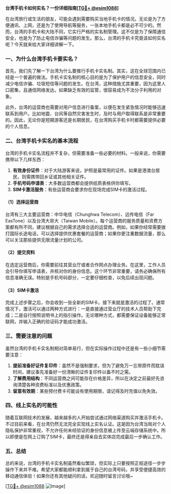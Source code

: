 **台湾手机卡如何实名？一份详细指南[[TG💪+ @esim1088](https://t.me/s/esim1088)]**

在台湾旅行或生活的朋友，可能会遇到需要购买当地手机卡的情况。无论是为了方便通讯、上网，还是为了使用导航等服务，一张本地手机卡都是必不可少的。然而，台湾的手机卡和大陆不同，它实行严格的实名制管理。这不仅是为了保障通信安全，也是为了防止电信诈骗等问题的发生。那么，台湾的手机卡究竟该如何实名呢？今天就来给大家详细讲解一下。

### 一、为什么台湾手机卡要实名？

首先，我们先了解一下台湾为什么要推行手机卡实名制。其实，这在全球范围内已经是一个普遍的做法。手机卡实名制的核心目的是为了保护用户的信息安全，同时减少电信诈骗、垃圾短信等问题的发生。在台湾，这种措施尤其重要，因为这里人口密集，且通信网络发达。如果缺乏有效的监管，很容易成为不法分子利用的对象。

此外，台湾的运营商也需要对用户信息进行备案，以便在发生紧急情况时能够迅速联系到用户。比如地震、台风等自然灾害发生时，及时与用户取得联系是非常重要的。因此，无论你是短期游客还是长期居民，在台湾购买手机卡时都需要提供必要的个人信息。

### 二、台湾手机卡实名的基本流程

台湾的手机卡实名流程并不复杂，但需要准备一些必要的材料。一般来说，你需要携带以下几样东西：

1. **有效身份证件**：对于大陆游客来说，护照是最常用的证件。如果是港澳台居民，则需携带回乡证或其他相关证件。
2. **手机号码申请表**：大多数运营商都会提供纸质表格供你填写。
3. **SIM卡激活服务**：有些运营商会要求你在现场完成SIM卡的激活过程。

#### （1）选择运营商

台湾有三大主要运营商：中华电信（Chunghwa Telecom）、远传电信（Far EasTone）以及台湾大哥大（Taiwan Mobile）。每个运营商的服务质量和资费方案都有所不同，建议根据自己的需求选择合适的运营商。例如，如果你经常需要拨打国际长途电话，可以选择提供优惠套餐的运营商；如果你更注重数据流量，那么可以关注那些提供无限流量计划的公司。

#### （2）提交资料

在选定运营商后，你需要前往其营业厅或者合作网点办理业务。在这里，工作人员会引导你填写申请表，并核对你的身份信息。这个环节非常重要，请务必确保所有信息准确无误。特别是手机号码部分，一定要仔细检查，以免后续出现问题。

#### （3）SIM卡激活

完成上述步骤之后，你会收到一张全新的SIM卡。接下来就是激活的过程了。通常情况下，激活可以通过两种方式进行：一是直接通过营业厅的技术人员帮助下完成；二是自行按照说明书上的指引操作。无论哪种方式，都需要保证设备能够正常联网，并输入正确的验证码才能成功激活。

### 三、需要注意的问题

虽然台湾的手机卡实名制相对简单易行，但在实际操作过程中还是有一些小细节需要注意：

1. **提前准备好证件复印件**：虽然不是强制要求，但为了避免万一忘带原件而耽误时间，建议事先准备好一份清晰的证件复印件以备不时之需。
2. **了解费用结构**：不同运营商之间可能存在价格差异，所以在决定之前最好先咨询清楚各种资费标准以及优惠政策。
3. **留意有效期**：某些预付费卡可能设有使用期限，请记得及时充值以免失效。

### 四、线上实名的可能性

随着互联网技术的发展，越来越多的人开始尝试通过网络渠道购买并激活手机卡。不过目前来看，在台湾仍然无法完全实现线上实名认证。这是因为台湾当局对个人隐私保护非常重视，不允许任何未经验证的身份信息被上传至云端存储系统中。所以即便是在网上订购了SIM卡，最终还是得亲自去实体店完成最后一步确认工作。

### 五、总结

总的来说，台湾的手机卡实名制虽然看似繁琐，但实际上只要按照正规途径一步步操作下来并不难。希望大家都能顺利拿到属于自己的台湾号码，并享受便捷高效的移动通信体验！如果你还有其他疑问的话，欢迎随时留言讨论哦~

[[TG💪+ @esim1088](https://t.me/s/esim1088) ![Image](https://i.postimg.cc/4NQfJmqS/Snipaste-2025-05-13-00-14-12.png)]